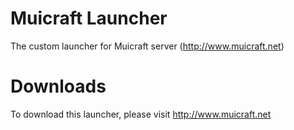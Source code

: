 Muicraft Launcher
=================

The custom launcher for Muicraft server (http://www.muicraft.net)

Downloads
=========

To download this launcher, please visit http://www.muicraft.net
